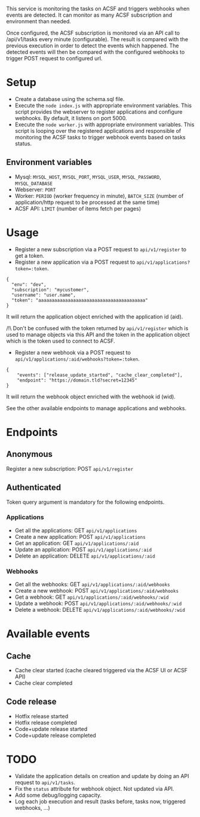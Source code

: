 This service is monitoring the tasks on ACSF and triggers webhooks when events are
detected. It can monitor as many ACSF subscription and environment than needed.

Once configured, the ACSF subscription is monitored via an API call to /api/v1/tasks
every minute (configurable). The result is compared with the previous execution
in order to detect the events which happened. The detected events will then be
compared with the configured webhooks to trigger POST request to configured url.

# Setup
- Create a database using the schema.sql file.
- Execute the `node index.js` with appropriate environment variables. This script
provides the webserver to register applications and configure webhooks. By default,
it listens on port 5000.
- Execute the `node worker.js` with appropriate environment variables. This script
is looping over the registered applications and responsible of monitoring the
ACSF tasks to trigger webhook events based on tasks status.

## Environment variables
- Mysql: `MYSQL_HOST`, `MYSQL_PORT`, `MYSQL_USER`, `MYSQL_PASSWORD`, `MYSQL_DATABASE`
- Webserver: `PORT`
- Worker: `PERIOD` (worker frequency in minute), `BATCH_SIZE` (number of application/http request to be processed at the same time)
- ACSF API: `LIMIT` (number of items fetch per pages)

# Usage
- Register a new subscription via a POST request to `api/v1/register` to get a token.
- Register a new application via a POST request to `api/v1/applications?token=:token`.
```
{
  "env": "dev",
  "subscription": "mycustomer",
  "username": "user.name",
  "token": "aaaaaaaaaaaaaaaaaaaaaaaaaaaaaaaaaaaaaaaa"
}
```
It will return the application object enriched with the application id (aid).

/!\ Don't be confused with the token returned by `api/v1/register` which is used
to manage objects via this API and the token in the application object which is
the token used to connect to ACSF.
- Register a new webhook via a POST request to `api/v1/applications/:aid/webhooks?token=:token`.
```
{
    "events": ["release_update_started", "cache_clear_completed"],
    "endpoint": "https://domain.tld?secret=12345"
}
```
It will return the webhook object enriched with the webhook id (wid).

See the other available endpoints to manage applications and webhooks.

# Endpoints
## Anonymous
Register a new subscription: POST `api/v1/register`

## Authenticated
Token query argument is mandatory for the following endpoints.
### Applications
- Get all the applications: GET `api/v1/applications`
- Create a new application: POST `api/v1/applications`
- Get an application: GET `api/v1/applications/:aid`
- Update an application: POST `api/v1/applications/:aid`
- Delete an application: DELETE `api/v1/applications/:aid`

### Webhooks
- Get all the webhooks: GET `api/v1/applications/:aid/webhooks`
- Create a new webhook: POST `api/v1/applications/:aid/webhooks`
- Get a webhook: GET `api/v1/applications/:aid/webhooks/:wid`
- Update a webhook: POST `api/v1/applications/:aid/webhooks/:wid`
- Delete a webhook: DELETE `api/v1/applications/:aid/webhooks/:wid`

# Available events
## Cache
- Cache clear started (cache cleared triggered via the ACSF UI or ACSF API)
- Cache clear completed

## Code release
- Hotfix release started
- Hotfix release completed
- Code+update release started
- Code+update release completed

# TODO
- Validate the application details on creation and update by doing an API request to `api/v1/tasks`.
- Fix the `status` attribute for webhook object. Not updated via API.
- Add some debug/logging capacity.
- Log each job execution and result (tasks before, tasks now, triggered webhooks, ...)

